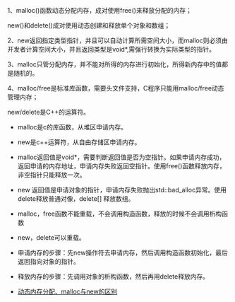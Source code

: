 1、malloc()函数动态分配内存，成对使用free()来释放分配的内存；

new()和delete()成对使用动态创建和释放单个对象和数组；



2、new返回指定类型指针，并且可以自动计算所需空间大小，而malloc则必须由开发者计算空间大小，并且返回类型是void*,需强行转换为实际类型的指针。



3、malloc只管分配内存，并不能对所得的内存进行初始化，所得新内存中的值都是随机的。

4、malloc/free是标准库函数，需要头文件支持，C程序只能用malloc/free动态管理内存；

new/delete是C++的运算符。



- malloc是c的库函数，从堆区申请内存。
- new是c++运算符，从自由存储区申请内存。
- malloc返回值是void*，需要判断返回值是否为空指针。如果申请内存成功，返回申请的内存地址，申请内存失败返回空指针。使用free()函数释放内存，非空指针只能释放一次。
- new 返回值是申请对象的指针，申请内存失败抛出std::bad_alloc异常。使用delete释放普通对像，delete[] 释放数组。
- malloc，free函数不能重载，不会调用构造函数，释放的时候不会调用析构函数
- new，delete可以重载。
- 申请内存的步骤：先new操作符去申请内存，然后调用构造函数初始化，最后返回指向对象的指针。
- 释放内存的步骤：先调用对象的析构函数，然后再用delete释放内存。



- [动态内存分配、malloc与new的区别](<https://blog.csdn.net/qq_40840459/article/details/81268252>)

